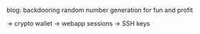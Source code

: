 blog: backdooring random number generation for fun and profit

-> crypto wallet
-> webapp sessions
-> SSH keys
